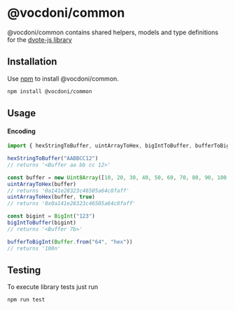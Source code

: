 # @vocdoni/common

@vocdoni/common contains shared helpers, models and type definitions for the [dvote-js library](https://github.com/vocdoni/dvote-js/)

## Installation

Use [npm](https://www.npmjs.com/) to install @vocdoni/common.

```bash
npm install @vocdoni/common
```

## Usage

#### Encoding

```ts
import { hexStringToBuffer, uintArrayToHex, bigIntToBuffer, bufferToBigInt } from "@vocdoni/common"

hexStringToBuffer("AABBCC12")
// returns '<Buffer aa bb cc 12>'

const buffer = new Uint8Array([10, 20, 30, 40, 50, 60, 70, 80, 90, 100, 200, 250, 255])
uintArrayToHex(buffer)
// returns '0a141e28323c46505a64c8faff'
uintArrayToHex(buffer, true)
// returns '0x0a141e28323c46505a64c8faff'

const bigint = BigInt("123")
bigIntToBuffer(bigint)
// returns '<Buffer 7b>'

bufferToBigInt(Buffer.from("64", "hex"))
// returns '100n'
```

## Testing

To execute library tests just run

```bash
npm run test
```
